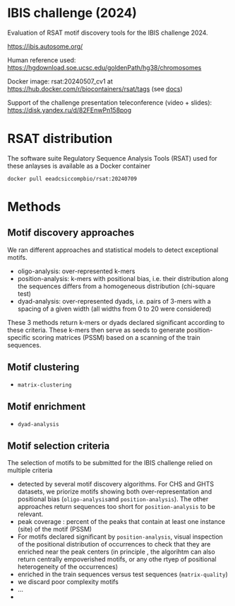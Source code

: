 # IBIS challenge (2024)

Evaluation of RSAT motif discovery tools for the IBIS challenge 2024. 

<https://ibis.autosome.org/>

Human reference used: https://hgdownload.soe.ucsc.edu/goldenPath/hg38/chromosomes

Docker image: rsat:20240507_cv1 at https://hub.docker.com/r/biocontainers/rsat/tags (see [docs](https://rsa-tools.github.io/installing-RSAT/RSAT-Docker/RSAT-Docker-tuto.html))

Support of the challenge presentation teleconference (video + slides): <https://disk.yandex.ru/d/82FEnwPn158pog>

# RSAT distribution

The software suite Regulatory Sequence Analysis Tools (RSAT) used for these anlayses is available as a Docker container 

```
docker pull eeadcsiccompbio/rsat:20240709
```


# Methods

## Motif discovery approaches

We ran different approaches and statistical models to detect exceptional motifs. 

- oligo-analysis: over-represented k-mers
- position-analysis: k-mers with positional bias, i.e. their distribution along the sequences differs from a homogeneous distribution (chi-square test)
- dyad-analysis: over-represented dyads, i.e. pairs of 3-mers with a spacing of a given width (all widths from 0 to 20 were considered)

These 3 methods return k-mers or dyads declared significant according to these criteria. These k-mers then serve as seeds to generate position-specific scoring matrices (PSSM) based on a scanning of the train sequences. 

## Motif clustering

- `matrix-clustering`

## Motif enrichment

- `dyad-analysis`

## Motif selection criteria

The selection of motifs to be submitted for the IBIS challenge relied on multiple criteria

- detected by several motif discovery algorithms. For CHS and GHTS datasets, we priorize motifs showing both over-representation and positional bias (`oligo-analysis`and `position-analysis`). The other approaches return sequences too short for `position-analysis` to be relevant.
- peak coverage : percent of the peaks that contain at least one instance (site) of the motif (PSSM)
- For motifs declared significant by `position-analysis`, visual inspection of the positional distribution of occurrences to check that they are enriched near the peak centers (in principle , the algorihtm can also return centrally empoverished motifs, or any othe rtyep of positional heterogeneity of the occurrences) 
- enriched in the train sequences versus test sequences (`matrix-quality`)
- we discard poor complexity motifs
- ...
- 
